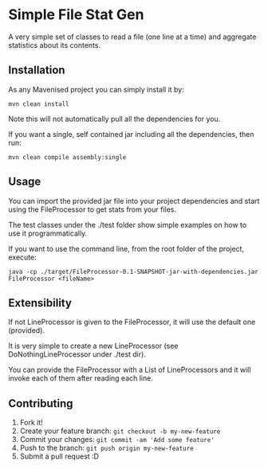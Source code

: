 # Simple File Stat Gen

A very simple set of classes to read a file (one line at a time) and aggregate statistics about its contents.

## Installation

As any Mavenised project you can simply install it by:

`mvn clean install`


Note this will not automatically pull all the dependencies for you.  

If you want a single, self contained jar including all the dependencies, then run:

`mvn clean compile assembly:single`

## Usage

You can import the provided jar file into your project dependencies and start using the 
FileProcessor to get stats from your files. 

The test classes under the ./test folder show simple examples on how to use it programmatically. 

If you want to use the command line, from the root folder of the project, execute:

`java -cp ./target/FileProcessor-0.1-SNAPSHOT-jar-with-dependencies.jar FileProcessor <fileName>`

## Extensibility

If not LineProcessor is given to the FileProcessor, it will use the default one (provided). 

It is very simple to create a new LineProcessor (see DoNothingLineProcessor under ./test dir).

You can provide the FileProcessor with a List of LineProcessors and it will invoke each of them after reading each line.

## Contributing

1. Fork it!
2. Create your feature branch: `git checkout -b my-new-feature`
3. Commit your changes: `git commit -am 'Add some feature'`
4. Push to the branch: `git push origin my-new-feature`
5. Submit a pull request :D

